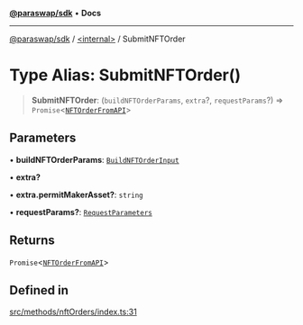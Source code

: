 [**@paraswap/sdk**](../../README.md) • **Docs**

***

[@paraswap/sdk](../../globals.md) / [\<internal\>](../README.md) / SubmitNFTOrder

# Type Alias: SubmitNFTOrder()

> **SubmitNFTOrder**: (`buildNFTOrderParams`, `extra`?, `requestParams`?) => `Promise`\<[`NFTOrderFromAPI`](../../type-aliases/NFTOrderFromAPI.md)\>

## Parameters

• **buildNFTOrderParams**: [`BuildNFTOrderInput`](../../type-aliases/BuildNFTOrderInput.md)

• **extra?**

• **extra.permitMakerAsset?**: `string`

• **requestParams?**: [`RequestParameters`](RequestParameters.md)

## Returns

`Promise`\<[`NFTOrderFromAPI`](../../type-aliases/NFTOrderFromAPI.md)\>

## Defined in

[src/methods/nftOrders/index.ts:31](https://github.com/paraswap/paraswap-sdk/blob/master/src/methods/nftOrders/index.ts#L31)
